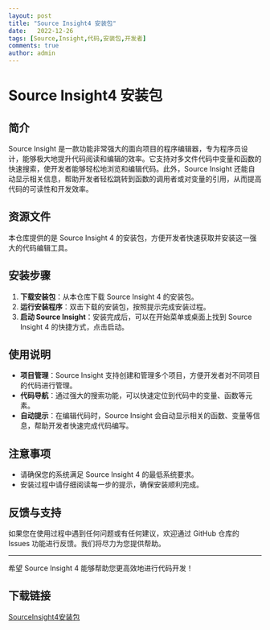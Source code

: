 ```yaml
---
layout: post
title: "Source Insight4 安装包"
date:   2022-12-26
tags: [Source,Insight,代码,安装包,开发者]
comments: true
author: admin
---
```

# Source Insight4 安装包

## 简介

Source Insight 是一款功能非常强大的面向项目的程序编辑器，专为程序员设计，能够极大地提升代码阅读和编辑的效率。它支持对多文件代码中变量和函数的快速搜索，使开发者能够轻松地浏览和编辑代码。此外，Source Insight 还能自动显示相关信息，帮助开发者轻松跳转到函数的调用者或对变量的引用，从而提高代码的可读性和开发效率。

## 资源文件

本仓库提供的是 Source Insight 4 的安装包，方便开发者快速获取并安装这一强大的代码编辑工具。

## 安装步骤

1. **下载安装包**：从本仓库下载 Source Insight 4 的安装包。
2. **运行安装程序**：双击下载的安装包，按照提示完成安装过程。
3. **启动 Source Insight**：安装完成后，可以在开始菜单或桌面上找到 Source Insight 4 的快捷方式，点击启动。

## 使用说明

- **项目管理**：Source Insight 支持创建和管理多个项目，方便开发者对不同项目的代码进行管理。
- **代码导航**：通过强大的搜索功能，可以快速定位到代码中的变量、函数等元素。
- **自动提示**：在编辑代码时，Source Insight 会自动显示相关的函数、变量等信息，帮助开发者快速完成代码编写。

## 注意事项

- 请确保您的系统满足 Source Insight 4 的最低系统要求。
- 安装过程中请仔细阅读每一步的提示，确保安装顺利完成。

## 反馈与支持

如果您在使用过程中遇到任何问题或有任何建议，欢迎通过 GitHub 仓库的 Issues 功能进行反馈。我们将尽力为您提供帮助。

---

希望 Source Insight 4 能够帮助您更高效地进行代码开发！

## 下载链接

[SourceInsight4安装包](https://pan.quark.cn/s/27b674476488)